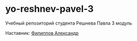 # yo-reshnev-pavel-3
Учебный репозиторий студента Решнева Павла 3 модуль

Наставник: [Филиппов Александр](https://t.me/aleksandrfilippov)
